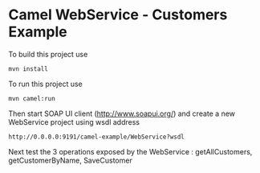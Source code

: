 Camel WebService - Customers Example
====================================

To build this project use

    mvn install

To run this project use

    mvn camel:run

Then start SOAP UI client (http://www.soapui.org/) and create a new WebService project using wsdl address

    http://0.0.0.0:9191/camel-example/WebService?wsdl

Next test the 3 operations exposed by the WebService : getAllCustomers, getCustomerByName, SaveCustomer

